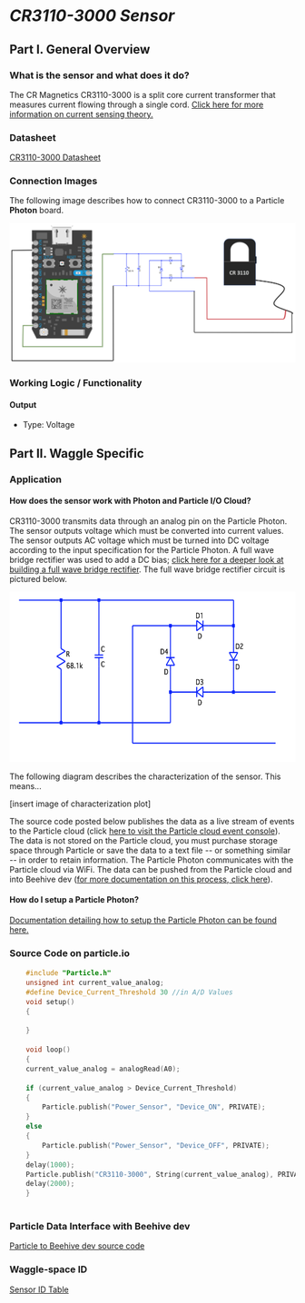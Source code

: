 # *CR3110-3000 Sensor*
## Part I. General Overview
### What is the sensor and what does it do?

The CR Magnetics CR3110-3000 is a split core current transformer that measures current flowing through a single cord. [Click here for more information on current sensing theory.](http://www.nktechnologies.com/engineering-resources/current-sensing-theory/)

### Datasheet
[CR3110-3000 Datasheet](https://github.com/JordanFleming/sensor_documentation/blob/master/datasheets/CR3110_datasheet.jpg)
### Connection Images
The following image describes how to connect CR3110-3000 to a Particle **Photon** board.

<img src="https://github.com/JordanFleming/sensor_documentation/blob/master/CR3110-3000/images/CR3110_full_connection_diagram.png?raw=true">

### Working Logic / Functionality
#### Output
* Type: Voltage

## Part II. Waggle Specific
### Application
#### How does the sensor work with Photon and Particle I/O Cloud?
CR3110-3000 transmits data through an analog pin on the Particle Photon. The sensor outputs voltage which must be converted into current values. The sensor outputs AC voltage which must be turned into DC voltage according to the input specification for the Particle Photon. A full wave bridge rectifier was used to add a DC bias; [click here for a deeper look at building a full wave bridge rectifier](http://www.electronics-tutorials.ws/diode/diode_6.html). The full wave bridge rectifier circuit is pictured below.

<img src="https://github.com/JordanFleming/sensor_documentation/blob/master/CR3110-3000/images/fullwave_bridge_rectifier.png?raw=true" width="600" height="300">

The following diagram describes the characterization of the sensor. This means...

[insert image of characterization plot]

The source code posted below publishes the data as a live stream of events to the Particle cloud (click [here to visit the Particle cloud event console](https://console.particle.io/events)). The data is not stored on the Particle cloud, you must purchase storage space through Particle or save the data to a text file -- or something similar -- in order to retain information. The Particle Photon communicates with the Particle cloud via WiFi. The data can be pushed from the Particle cloud and into Beehive dev ([for more documentation on this process, click here](#beehive)).

#### How do I setup a Particle Photon?
[Documentation detailing how to setup the Particle Photon can be found here.](https://github.com/charihara/Experimental_Sensors/blob/master/Photon_Instructions.md)

### Source Code on particle.io
```C
    #include "Particle.h"
    unsigned int current_value_analog;
    #define Device_Current_Threshold 30 //in A/D Values
    void setup()
    {
    
    }

    void loop()
    {
    current_value_analog = analogRead(A0);
    
    if (current_value_analog > Device_Current_Threshold)
    {
        Particle.publish("Power_Sensor", "Device_ON", PRIVATE);
    }
    else
    {
        Particle.publish("Power_Sensor", "Device_OFF", PRIVATE);
    }
    delay(1000);
    Particle.publish("CR3110-3000", String(current_value_analog), PRIVATE);
    delay(2000);
    }
    
 ```
    
    
### Particle Data Interface with Beehive dev <a name="beehive"></a>

[Particle to Beehive dev source code](https://github.com/JordanFleming/sensor_documentation/blob/master/Particle_to_Beehive_plugin)
### Waggle-space ID
[Sensor ID Table](https://github.com/JordanFleming/sensor_documentation/blob/master/Sensor_IDs.md)

